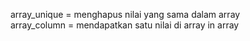 array_unique = menghapus nilai yang sama dalam array <br>
array_column = mendapatkan satu nilai di array in array
